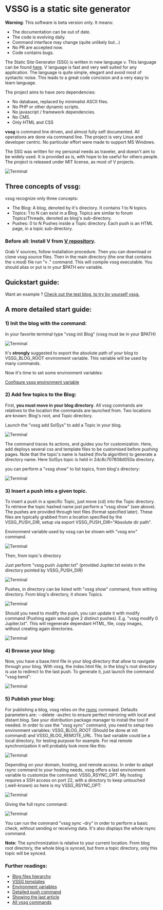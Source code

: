 # VSSG is a static site generator


**Warning**: This software is beta version only. It means:

- The documentation can be out of date.
- The code is evolving daily.
- Command interface may change (quite unlikely but...)
- No PR are accepted now.
- Code contains bugs.


The Static Site Generator (SSG) is written in new language v. This language can be found [here](https://vlang.io/). V language
is fast and very well suited for any application. The language is quite simple, elegant and avoid most of syntactic noise.
This leads to a great code concision and a very easy to learn language.

The project aims to have zero dependencies:
- No database, replaced by minimalist ASCII files.
- No PHP or other dynamic scripts.
- No javascript / framework dependencies.
- No CMS.
- Only HTML and CSS


**vssg** is command line driven, and almost fully self documented. All operations are done via command
line. The project is very Linux and developer centric. No particular effort were made to support MS Windows.

The SSG was written for my personal needs as traveler, and doesn't aim to be widely used. It is provided as is, with hope to
be useful for others people. The project is released under MIT license, as most of V projects.

![Terminal](Doc/pictures/term.png "The SSG is command line driven")

## Three concepts of vssg:
vssg recognize only three concepts:

- The Blog: A blog, denoted by it's directory. It contains 1 to N topics.
- Topics: 1 to N can exist in a Blog. Topics are similar to forum Topics/Threads, denoted as blog's sub-directory.
- Pushes: 0 to N Pushes inside a Topic directory. Each push is an HTML page, in a topic sub-directory.

### Before all: Install V from [V repository](https://github.com/vlang/v).

Grab V sources, follow installation procedure. Then you can download or clone vssg source files. Then in the main
directory (the one that contains the v.mod) file run "v ." command. This will compile vssg executable.
You should alias or put is in your $PATH env variable.

## Quickstart guide:

Want an example ? [Check out the test blog, to try by yourself vssg.](./Doc/Playground.md)

## A more detailed start guide:

### 1) Init the blog with the command:
In your favorite terminal type "vssg init Blog"  (vssg must be in your $PATH)

 ![Terminal](Doc/pictures/init.png "The init command results:")

It's **strongly** suggested to export the absolute path of your blog to VSSG_BLOG_ROOT environment variable.
This variable will be used by many commands.

Now it's time to set some environment variables:

[Configure vssg environment variable](Doc/EnvVars.md)


### 2) Add few topics to the Blog:
First, **you must move in your blog directory**. All vssg commands are relatives to the
location the commands are launched from. Two locations are known: Blog's root, and Topic directory.

Launch the "vssg add SolSys" to add a Topic in your blog.

![Terminal](Doc/pictures/add.png "The add command results:")

The command traces its actions, and guides you for customization. Here, add deploys several css and
template files to be customised before pushing pages. Note that the topic's name is hashed (fnv1a algorithm) to generate
a directory name. Here SolSys topic is held in 2dc8c707808d050a directory.

you can perform a "vssg show" to list topics, from blog's directory:

![Terminal](Doc/pictures/show.png "The show command from blog's directory.")

### 3) Insert a push into a given topic.
To insert a push in a specific Topic, just move (cd) into the Topic directory. To retrieve the topic hashed name
just perform a "vssg show" (see above). The pushes are provided through text files (format specified later). These
files are typically grabbed from a location specified by the VSSG_PUSH_DIR, setup via export VSSG_PUSH_DIR="Absolute dir path".

Environment variable used by vssg can be shown with "vssg env" command.

![Terminal](Doc/pictures/env.png "The env command from blog's directory.")

Then, from topic's directory

Just perform "vssg push Jupiter.txt" (provided Jupiter.txt exists in the directory pointed by VSSG_PUSH_DIR)

![Terminal](Doc/pictures/push.png "The push command from SolSys directory.")

Pushes, in directory can be listed with "vssg show" command, from withing directory. From blog's directory, it shows
Topics.

![Terminal](Doc/pictures/show_push.png "The show command from SolSys directory.")

Should you need to modify the push, you can update it with modify command (Pushing again would give 2 distinct pushes).
E.g. "vssg modify 0 Jupiter.txt". This will regenerate dependant HTML, file, copy images, without creating again
directories.

![Terminal](Doc/pictures/modify.png "The modify command from SolSys directory.")

### 4) Browse your blog:

Now, you have a base.html file in your blog directory that allow to navigate through your blog. With vssg, the index.html
file, in the blog's root directory is use to redirect to the last push. To generate it, just launch the command "vssg bend":

![Terminal](Doc/pictures/bend.png "The bend command from SolSys directory.")

### 5) Publish your blog:

For publishing a blog, vssg relies on the [rsync](https://manpages.debian.org/bookworm/rsync/rsync.1.en.html) command.
Defaults parameters are: --delete -avzhrc to ensure perfect mirroring with local and distant blog.
See your distribution package manager to install the tool if needed. In order to use the "vssg sync" command, you need to
setup two environment variables: VSSG_BLOG_ROOT (Should be done at init command) and VSSG_BLOG_REMOTE_URL. This last
variable could be a local directory, for testing purpose for example. For real remote synchronization it will probably
look more like this:

![Terminal](Doc/pictures/remote_url.png "VSSG_BLOG_REMOTE_URL env example")

Depending on your domain, hosting, and remote access. In order to adapt rsync command to your hosting needs, vssg offers
a last environment variable to customize the command: VSSG_RSYNC_OPT. My hosting requires a SSH access on port 22, with a directory to
keep untouched (.well-known) so here is my VSSG_RSYNC_OPT:

![Terminal](Doc/pictures/rsync_opt.png "VSSG_RSYNC_OPT env example")

Giving the full rsync command:

![Terminal](Doc/pictures/full_rsync.png " full command env example")

You can run the command "vssg sync -dry" in order to perform a basic check, without sending or receiving data. It's also
displays the whole rsync command.

**Note:** The synchronization is relative to your current location. From blog root directory, the whole blog is synced,
but from a topic directory, only this topic will be synced.

### Further readings:

- [Blog files hierarchy](./Doc/Hierarchy.md)
- [VSSG templates](./Doc/Templates.md)
- [Environment variables](./Doc/EnvVars.md)
- [Detailed push command](./Doc/Pushing.md)
- [Showing the last article](./Doc/Bending.md)
- [All vssg commands](./Doc/AllCommands.md)
